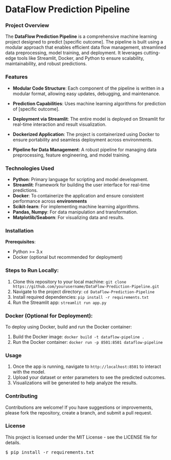 # DataFlow Prediction Pipeline
### Project Overview
The __DataFlow Prediction Pipeline__ is a comprehensive machine learning project designed to predict [specific outcome]. The pipeline is built using a modular approach that enables efficient data flow management, streamlined data preprocessing, model training, and deployment. It leverages cutting-edge tools like Streamlit, Docker, and Python to ensure scalability, maintainability, and robust predictions.

### Features
* __Modular Code Structure__: Each component of the pipeline is written in a modular format, allowing easy updates, debugging, and maintenance.

* __Prediction Capabilities__: Uses machine learning algorithms for prediction of [specific outcome].

* __Deployment via Streamlit__: The entire model is deployed on Streamlit for real-time interaction and result visualization.

* __Dockerized Application__: The project is containerized using Docker to ensure portability and seamless deployment across environments.

* __Pipeline for Data Management__: A robust pipeline for managing data preprocessing, feature engineering, and model training.

### Technologies Used

* __Python__: Primary language for scripting and model development.
* __Streamlit__: Framework for building the user interface for real-time predictions.
* __Docker__: To containerize the application and ensure consistent performance across __environments__
* __Scikit-learn__: For implementing machine learning algorithms.
* __Pandas, Numpy__: For data manipulation and transformation.
* __Matplotlib/Seaborn__: For visualizing data and results.

### Installation
__Prerequisites__:
* Python >= 3.x
* Docker (optional but recommended for deployment)

### Steps to Run Locally:
1. Clone this repository to your local machine:
`git clone https://github.com/yourusername/DataFlow-Prediction-Pipeline.git`
2. Navigate to the project directory:
`cd DataFlow-Prediction-Pipeline`
3. Install required dependencies:
`pip install -r requirements.txt`
4. Run the Streamlit app:
`streamlit run app.py`

### Docker (Optional for Deployment):
To deploy using Docker, build and run the Docker container:

1. Build the Docker image:
`docker build -t dataflow-pipeline .`
2. Run the Docker container:
`docker run -p 8501:8501 dataflow-pipeline`
### Usage
1. Once the app is running, navigate to `http://localhost:8501` to interact with the model.
2. Upload your dataset or enter parameters to see the predicted outcomes.
3. Visualizations will be generated to help analyze the results.
### Contributing
Contributions are welcome! If you have suggestions or improvements, please fork the repository, create a branch, and submit a pull request.

### License
This project is licensed under the MIT License - see the LICENSE file for details.

<div>
    <pre>$ pip install -r requirements.txt</pre>
</div>



